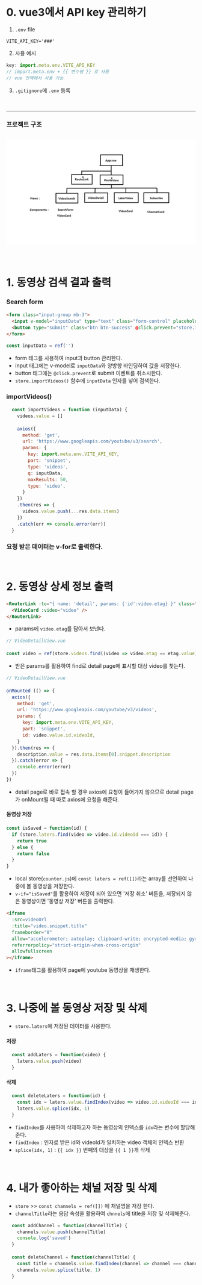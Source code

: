 # 0. vue3에서 API key 관리하기
1. `.env` file
```
VITE_API_KEY='###'
```

2. 사용 예시
```js
key: import.meta.env.VITE_API_KEY
// import.meta.env + {{ 변수명 }} 로 사용
// vue 전역에서 사용 가능
```

3. `.gitignore`에 `.env` 등록

<br>

---
### 프로젝트 구조
![Alt text](img.png)
---

<br>

# 1. 동영상 검색 결과 출력

### Search form
```html
<form class="input-group mb-3">
  <input v-model="inputData" type="text" class="form-control" placeholder="검색어를 입력하세요" id="search">
  <button type="submit" class="btn btn-success" @click.prevent="store.importVideos(inputData)">찾기</button>
</form>
```
```js
const inputData = ref('')
```
- form 태그를 사용하여 input과 button 관리한다.
- input 태그에는 v-model로 `inputData`와 양방향 바인딩하여 값을 저장한다.
- button 태그에는 `@click.prevent`로 submit 이벤트를 취소시한다.
- `store.importVideos()` 함수에 `inputData` 인자를 넣어 검색한다.

### importVideos()
```js
  const importVideos = function (inputData) {
    videos.value = []

    axios({
      method: 'get',
      url: 'https://www.googleapis.com/youtube/v3/search',
      params: {
        key: import.meta.env.VITE_API_KEY,
        part: 'snippet',
        type: 'videos',
        q: inputData,
        maxResults: 50,
        type: 'video',
      }
    })
    .then(res => {
      videos.value.push(...res.data.items)
    })
    .catch(err => console.error(err))
  }
  ```

### 요청 받은 데이터는 v-for로 출력한다.

<br>

# 2. 동영상 상세 정보 출력
```html
<RouterLink :to="{ name: 'detail', params: {'id':video.etag} }" class="button">
  <VideoCard :video="video" />
</RouterLink>
```
- params에 `video.etag`를 담아서 보낸다.
```js
// VideoDetailView.vue

const video = ref(store.videos.find((video => video.etag == etag.value)))
```
- 받은 params를 활용하여 find로 detail page에 표시할 대상 video를 찾는다.

```js
// VideoDetailView.vue

onMounted (() => {
  axios({
    method: 'get',
    url: 'https://www.googleapis.com/youtube/v3/videos',
    params: {
      key: import.meta.env.VITE_API_KEY,
      part: 'snippet',
      id: video.value.id.videoId,
    }
  }).then(res => {
    description.value = res.data.items[0].snippet.description
  }).catch(error => {
    console.error(error)
  })
})
```
- detail page로 바로 접속 할 경우 axios에 요청이 들어가지 않으므로 detail page가 onMount될 때 따로 axios에 요청을 해준다.

#### 동영상 저장
```js
const isSaved = function(id) {
  if (store.laters.find(video => video.id.videoId === id)) {
    return true
  } else {
    return false
  }
}
```
- local store(`counter.js`)에 `const laters = ref([])`라는 array를 선언하여 나중에 볼 동영상을 저장한다.
- `v-if="isSaved"`를 활용하여 저장이 되어 있으면 '저장 취소' 버튼을, 저장되지 않은 동영상이면 '동영상 저장' 버튼을 출력한다.

```html
<iframe
  :src=videoUrl
  :title="video.snippet.title"
  frameborder="0"
  allow="accelerometer; autoplay; clipboard-write; encrypted-media; gyroscope; picture-in-picture; web-share"
  referrerpolicy="strict-origin-when-cross-origin"
  allowfullscreen
></iframe>
```
- `iframe`태그를 활용하여 page에 youtube 동영상을 재생한다.

<br>

# 3. 나중에 볼 동영상 저장 및 삭제
- `store.laters`에 저장된 데이터를 사용한다.
#### 저장
```js
  const addLaters = function(video) {
    laters.value.push(video)
  }
```

#### 삭제
```js
  const deleteLaters = function(id) {
    const idx = laters.value.findIndex(video => video.id.videoId === id)
    laters.value.splice(idx, 1)
  }
```
- `findIndex`를 사용하여 삭제하고자 하는 동영상의 인덱스를 `idx`라는 변수에 할당해준다.
- `findIndex` : 인자로 받은 id와 videoId가 일치하는 video 객체의 인덱스 반환
- `splice(idx, 1)` : `{{ idx }}` 번째의 대상을 `{{ 1 }}`개 삭제

<br>

# 4. 내가 좋아하는 채널 저장 및 삭제
- `store` >> `const channels = ref([])` 에 채널명을 저장 한다.
- `channelTitle`라는 응답 속성을 활용하여 `chnnels`에 title을 저장 및 삭제해준다.
```js
  const addChannel = function(channelTitle) {
    channels.value.push(channelTitle)
    console.log('saved')
  }

  const deleteChannel = function(channelTitle) {
    const title = channels.value.findIndex(channel => channel === channelTitle)
    channels.value.splice(title, 1)
  }
```